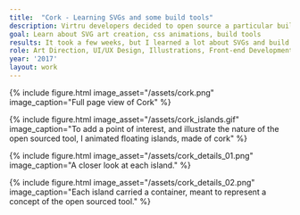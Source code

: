```yaml
---
title:  "Cork - Learning SVGs and some build tools"
description: Virtru developers decided to open source a particular build tool. In an effort to teach myself about SVGs, CSS animations, and Build Tools (node.js, sass compiliers), I took it upon myself to create a landing page for the project.
goal: Learn about SVG art creation, css animations, build tools 
results: It took a few weeks, but I learned a lot about SVGs and build tools 
role: Art Direction, UI/UX Design, Illustrations, Front-end Development
year: '2017'
layout: work
---
```


{% include figure.html image_asset="/assets/cork.png" image_caption="Full page view of Cork" %}

{% include figure.html image_asset="/assets/cork_islands.gif" image_caption="To add a point of interest, and illustrate the nature of the open sourced tool, I animated floating islands, made of cork" %}

{% include figure.html image_asset="/assets/cork_details_01.png" image_caption="A closer look at each island." %}

{% include figure.html image_asset="/assets/cork_details_02.png" image_caption="Each island carried a container, meant to represent a concept of the open sourced tool." %}